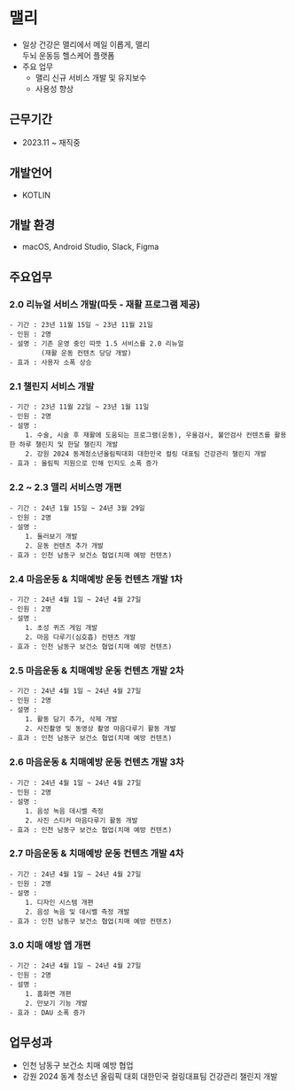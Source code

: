 # 맬리
- 일상 건강은 맬리에서 메일 이롭게, 맬리<br> 두뇌 운동등 헬스케어 플랫폼
- 주요 업무
  - 맬리 신규 서비스 개발 및 유지보수
  - 사용성 향상

## 근무기간
- 2023.11 ~ 재직중

## 개발언어
- KOTLIN

## 개발 환경
- macOS, Android Studio, Slack, Figma

## 주요업무
  ### 2.0 리뉴얼 서비스 개발(따듯 - 재활 프로그램 제공)
    - 기간 : 23년 11월 15일 ~ 23년 11월 21일
    - 인원 : 2명
    - 설명 : 기존 운영 중인 따뜻 1.5 서비스를 2.0 리뉴얼
            (재활 운동 컨텐츠 당당 개발)
    - 효과 : 사용자 소폭 상승

 ### 2.1 챌린지 서비스 개발
    - 기간 : 23년 11월 22일 ~ 23년 1월 11일
    - 인원 : 2명
    - 설명 : 
        1. 수술, 시술 후 재활에 도움되는 프로그램(운동), 우울검사, 불안검사 컨텐츠를 활용한 하루 챌린지 및 한달 챌린지 개발
        2. 강원 2024 동계청소년올림픽대회 대한민국 컬링 대표팀 건강관리 챌린지 개발
    - 효과 : 올림픽 지원으로 인해 인지도 소폭 증가

### 2.2 ~ 2.3 맬리 서비스명 개편
    - 기간 : 24년 1월 15일 ~ 24년 3월 29일
    - 인원 : 2명
    - 설명 : 
        1. 둘러보기 개발 
        2. 운동 컨텐츠 추가 개발
    - 효과 : 인천 남동구 보건소 협업(치매 예방 컨텐츠)

### 2.4 마음운동 & 치매예방 운동 컨텐츠 개발 1차
    - 기간 : 24년 4월 1일 ~ 24년 4월 27일
    - 인원 : 2명
    - 설명 : 
        1. 초성 퀴즈 게임 개발
        2. 마음 다루기(심호흡) 컨텐츠 개발
    - 효과 : 인천 남동구 보건소 협업(치매 예방 컨텐츠)

### 2.5 마음운동 & 치매예방 운동 컨텐츠 개발 2차
    - 기간 : 24년 4월 1일 ~ 24년 4월 27일
    - 인원 : 2명
    - 설명 : 
        1. 활동 담기 추가, 삭제 개발
        2. 사진촬영 및 동영상 촬영 마음다루기 활동 개발
    - 효과 : 인천 남동구 보건소 협업(치매 예방 컨텐츠)

### 2.6 마음운동 & 치매예방 운동 컨텐츠 개발 3차
    - 기간 : 24년 4월 1일 ~ 24년 4월 27일
    - 인원 : 2명
    - 설명 : 
        1. 음성 녹음 데시벨 측정 
        2. 사진 스티커 마음다루기 활동 개발
    - 효과 : 인천 남동구 보건소 협업(치매 예방 컨텐츠)  

### 2.7 마음운동 & 치매예방 운동 컨텐츠 개발 4차
    - 기간 : 24년 4월 1일 ~ 24년 4월 27일
    - 인원 : 2명
    - 설명 : 
        1. 디자인 시스템 개편
        2. 음성 녹음 및 데시벨 측정 개발
    - 효과 : 인천 남동구 보건소 협업(치매 예방 컨텐츠)

### 3.0 치매 얘방 앱 개편
    - 기간 : 24년 4월 1일 ~ 24년 4월 27일
    - 인원 : 2명
    - 설명 : 
        1. 홈화면 개편
        2. 만보기 기능 개발
    - 효과 : DAU 소폭 증가
    
## 업무성과
 - 인천 남동구 보건소 치매 예방 협업
 - 강원 2024 동계 청소년 올림픽 대회 대한민국 컬링대표팀 건강관리 챌린지 개발

